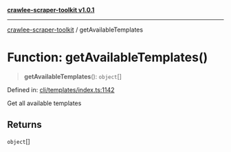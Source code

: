 [**crawlee-scraper-toolkit v1.0.1**](../README.md)

***

[crawlee-scraper-toolkit](../globals.md) / getAvailableTemplates

# Function: getAvailableTemplates()

> **getAvailableTemplates**(): `object`[]

Defined in: [cli/templates/index.ts:1142](https://github.com/devalexanderdaza/crawlee-scraper-toolkit/blob/main/src/cli/templates/index.ts#L1142)

Get all available templates

## Returns

`object`[]
